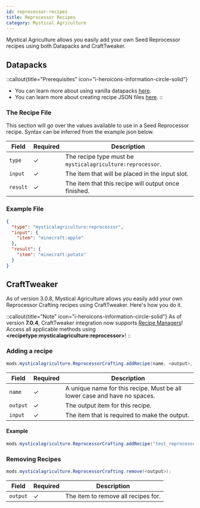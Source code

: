 ```yaml
---
id: reprocessor-recipes
title: Reprocessor Recipes
category: Mystical Agriculture
---
```


Mystical Agriculture allows you easily add your own Seed Reprocessor recipes using both Datapacks and CraftTweaker.

## Datapacks

::callout{title="Prerequisites" icon="i-heroicons-information-circle-solid"}
- You can learn more about using vanilla datapacks <a href="https://minecraft.gamepedia.com/Data_pack" target="_blank">here</a>.
- You can learn more about creating recipe JSON files <a href="https://minecraft.gamepedia.com/Recipe" target="_blank">here</a>.
::

### The Recipe File

This section will go over the values available to use in a Seed Reprocessor recipe. Syntax can be inferred from the example json below.

| Field    | Required | Description                                                |
|----------|----------|------------------------------------------------------------|
| `type`   | ✓        | The recipe type must be `mysticalagriculture:reprocessor`. |
| `input`  | ✓        | The item that will be placed in the input slot.            |
| `result` | ✓        | The item that this recipe will output once finished.       |

### Example File

```json
{
  "type": "mysticalagriculture:reprocessor",
  "input": {
    "item": "minecraft:apple"
  },
  "result": {
    "item": "minecraft:potato"
  }
}
```

## CraftTweaker

As of version 3.0.8, Mystical Agriculture allows you easily add your own Reprocessor Crafting recipes using CraftTweaker. Here's how you do it.

::callout{title="Note" icon="i-heroicons-information-circle-solid"}
As of version **7.0.4**, CraftTweaker integration now supports <a href="https://docs.blamejared.com/1.20.1/en/tutorial/Recipes/RecipeManagers" target="_blank">Recipe Managers</a>! Access all applicable methods using **\<recipetype:mysticalagriculture:reprocessor\>**!
::

### Adding a recipe

```java
mods.mysticalagriculture.ReprocessorCrafting.addRecipe(name, <output>, <input>);
```

| Field    | Required | Description                                                               |
|----------|----------|---------------------------------------------------------------------------|
| `name`   | ✓        | A unique name for this recipe. Must be all lower case and have no spaces. |
| `output` | ✓        | The output item for this recipe.                                          |
| `input`  | ✓        | The item that is required to make the output.                             |

#### Example

```java
mods.mysticalagriculture.ReprocessorCrafting.addRecipe("test_reprocessor", <item:minecraft:apple>, <tag:items:forge:ingots/iron>);
```

### Removing Recipes

```java
mods.mysticalagriculture.ReprocessorCrafting.remove(<output>);
```

| Field    | Required | Description                         |
|----------|----------|-------------------------------------|
| `output` | ✓        | The item to remove all recipes for. |
